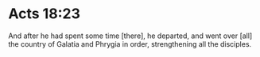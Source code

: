 # Acts 18:23

And after he had spent some time [there], he departed, and went over [all] the country of Galatia and Phrygia in order, strengthening all the disciples.